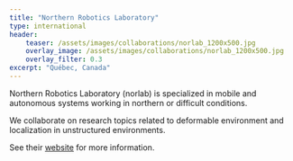 ```yaml
---
title: "Northern Robotics Laboratory"
type: international
header:
    teaser: /assets/images/collaborations/norlab_1200x500.jpg
    overlay_image: /assets/images/collaborations/norlab_1200x500.jpg
    overlay_filter: 0.3
excerpt: "Québec, Canada"
---
```


Northern Robotics Laboratory (norlab) is specialized in mobile and autonomous systems working in northern or difficult conditions.

We collaborate on research topics related to deformable environment and localization in unstructured environments.

See their [website](https://norlab.ulaval.ca/) for more information.
